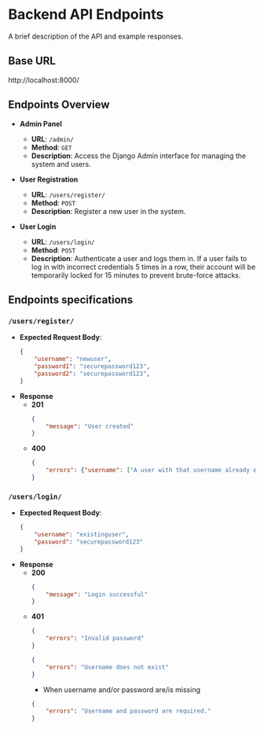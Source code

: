 # Backend API Endpoints

A brief description of the API and example responses.

## Base URL

http://localhost:8000/

## Endpoints Overview

- **Admin Panel**
    - **URL**: `/admin/`
    - **Method**: `GET`
    - **Description**: Access the Django Admin interface for managing the system and users.

- **User Registration**
    - **URL**: `/users/register/`
    - **Method**: `POST`
    - **Description**: Register a new user in the system.

- **User Login**
    - **URL**: `/users/login/`
    - **Method**: `POST`
    - **Description**: Authenticate a user and logs them in. If a user fails to log in with incorrect credentials 5 times in a row, their account will be temporarily locked for 15 minutes to prevent brute-force attacks.

## Endpoints specifications

### `/users/register/`
- **Expected Request Body**:
    ```json
    {
        "username": "newuser",
        "password1": "securepassword123",
        "password2": "securepassword123",
    }
    ```
- **Response**
    - **201**
        ```json
        {
            "message": "User created"
        }
        ```
    - **400**
        ```json
        {
            "errors": {"username": ["A user with that username already exists."]}
        }
        ```

### `/users/login/`
- **Expected Request Body**:
    ```json
    {
        "username": "existinguser",
        "password": "securepassword123"
    }
    ```
- **Response**
    - **200**
        ```json
        {
            "message": "Login successful"
        }
        ```
    - **401**
        ```json
        {
            "errors": "Invalid password"
        }
        ```
        ```json
        {
            "errors": "Username does not exist"
        }
        ```
        - When username and/or password are/is missing
        ```json
        {
            "errors": "Username and password are required."
        }
        ```
